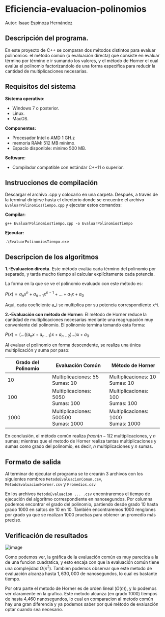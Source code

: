 # Eficiencia-evaluacion-polinomios
Autor: Isaac Espinoza Hernández

## Descripción del programa.
En este proyecto de C++ se comparan dos métodos distintos para evaluar polinomios: el método común (o evaluación directa) que consiste en evaluar término por término e ir sumando los valores, y el método de Horner el cual evalúa el polinomio factorizandolo de una forma específica para reducir la cantidad de multiplicaciones necesarias.

## Requisitos del sistema
**Sistema operativo:**
- Windows 7 o posterior.
- Linux.
- MacOS.

**Componentes:**
- Procesador Intel o AMD 1 GH.z
- memoria RAM: 512 MB mínimo.
- Espacio disponible: minimo 500 MB.

**Software:**
- Compilador compatible con estándar C++11 o superior.

## Instrucciones de compilación
Descargar el archivo .cpp y colocarlo en una carpeta. Después, a través de la terminal dirigirse hasta el directorio donde se encuentre el archivo ```EvaluarPolinomiosTiempo.cpp``` y ejecutar estos comandos:

**Compilar:**
```
g++ EvaluarPolinomiosTiempo.cpp -o EvaluarPolinomiosTiempo
```

**Ejecutar:**
```
.\EvaluarPolinomiosTiempo.exe
```

## Descripcion de los algoritmos

**1.-Evaluacion directa.**
Este método evalúa cada término del polinomio por separado, y tarda mucho tiempo al calcular explícitamente cada potencia.

La forma en la que se ve el polinomio evaluado con este método es:

$P(x) = a_n x^n + a_{n-1} x^{n-1} + ... + a_1 x + a_0$


Aqui, cada coeficiente a_i se multiplica por su potencia correspondiente x^i.

**2.-Evaluación con método de Horner:**
El método de Horner reduce la cantidad de multiplicaciones necesarias mediante una reagrupación muy conveniente del polinomio. El polinomio termina tomando esta forma:


$P(x) = (... ((a_n x + a_{n-1})x + a_{n-2})...)x + a_0$


Al evaluar el polinomio en forma descendente, se realiza una única multiplicación y suma por paso:

| Grado del Polinomio |                Evaluación Común              |            Método de Horner                 |
|---------------------|----------------------------------------------|---------------------------------------------|
| 10                  | Multiplicaciones: 55<br>Sumas: 10            | Multiplicaciones: 10<br>Sumas: 10           |
| 100                 | Multiplicaciones: 5050<br>Sumas: 100         | Multiplicaciones: 100<br>Sumas: 100         |
| 1000                | Multiplicaciones: 500500<br>Sumas: 1000      | Multiplicaciones: 1000<br>Sumas: 1000       |

En conclusión, el método común realiza $frac{n(n-1)}{2}$ multiplicaciones, y $n$ sumas; mientras que el metodo de Horner realiza tantas multiplicaciones y sumas como grado del polinomio, es decir, $n$ multiplicaciones y $n$ sumas.


## Formato de salida
Al terminar de ejecutar el programa se te crearán 3 archivos con los siguientes nombres ```MetodoEvaluacionComun.csv```, ```MetodoEvaluacionHorner.csv``` y ```Promedios.csv```


En los archivos ```MetodoEvaluacion ... .csv``` encontraremos el tiempo de ejecución del algoritmo correspondiente en nanosegundos. Por columna podemos encontrar el grado del polinomio, partiendo desde grado 10 hasta grado 1000 en saltos de 10 en 10. También encontraremos 1000 renglones por grado ya que se realizan 1000 pruebas para obtener un promedio más preciso.


## Verificación de resultados

![image](https://github.com/user-attachments/assets/a55ce26b-3033-4f58-9763-e7863b8e6f4f)

Como podemos ver, la gráfica de la evaluación común es muy parecida a la de una funcion cuadratica, y esto encaja con que la evaluación común tiene una complejidad $O(n^2)$. Tambien podemos observar que este metodo de evaluación alcanza hasta $1,630,000$ de nanosegundos, lo cual es bastante tiempo.

Por otra parte el metodo de Horner es de orden lineal $(O(n))$, y lo podemos ver claramente en la grafica. Este metodo alcanza (en grado 1000) tiempos de hasta 4,460 nanosegundos, lo cual en comparacion al metodo común hay una gran diferencia y ya podemos saber por qué método de evaluación optar cuando sea necesario.



